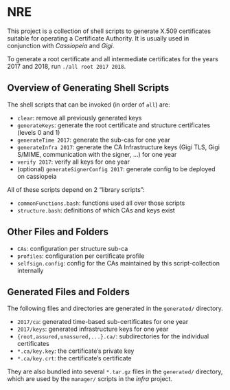 # NRE

This project is a collection of shell scripts to generate X.509 certificates suitable for operating a Certificate Authority.
It is usually used in conjunction with *Cassiopeia* and *Gigi*.

To generate a root certificate and all intermediate certificates for the years 2017 and 2018, run `./all root 2017 2018`.

## Overview of Generating Shell Scripts

The shell scripts that can be invoked (in order of `all`) are:

* `clear`: remove all previously generated keys
* `generateKeys`: generate the root certificate and structure certificates (levels 0 and 1)
* `generateTime 2017`: generate the sub-cas for one year
* `generateInfra 2017`: generate the CA Infrastructure keys (Gigi TLS, Gigi S/MIME, communication with the signer, …) for one year
* `verify 2017`: verify all keys for one year
* (optional) `generateSignerConfig 2017`: generate config to be deployed on cassiopeia

All of these scripts depend on 2 “library scripts”:

* `commonFunctions.bash`: functions used all over those scripts
* `structure.bash`: definitions of which CAs and keys exist

## Other Files and Folders

* `CAs`: configuration per structure sub-ca
* `profiles`: configuration per certificate profile
* `selfsign.config`: config for the CAs maintained by this script-collection internally

## Generated Files and Folders

The following files and directories are generated in the `generated/` directory.

* `2017/ca`: generated time-based sub-certificates for one year
* `2017/keys`: generated infrastructure keys for one year
* `{root,assured,unassured,...}.ca/`: subdirectories for the individual certificates
* `*.ca/key.key`: the certificate’s private key
* `*.ca/key.crt`: the certificate’s certificate

They are also bundled into several `*.tar.gz` files in the `generated/` directory,
which are used by the `manager/` scripts in the *infra* project.
